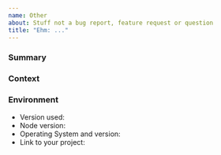 ```yaml
---
name: Other
about: Stuff not a bug report, feature request or question
title: "Ehm: ..."
---
```


<!--- Provide a general summary of the issue in the Title above --->

<!--- For feature requests, bug reports and questions please use their
      respective templates
  --->

### Summary

<!--- Your question, case study, query or other issue --->

### Context

<!--- How has this issue affected you? What are you trying to accomplish? --->
<!--- This helps us understand better, which will likely result
      in better, faster, stronger replies
   --->

### Environment

<!--- Include as many details about the environment relevant for this issue.
  --->

- Version used:
- Node version:
- Operating System and version:
- Link to your project:
